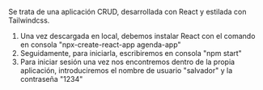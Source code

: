 Se trata de una aplicación CRUD, desarrollada con React y estilada con Tailwindcss.
1. Una vez descargada en local, debemos instalar React con el comando en consola "npx-create-react-app agenda-app"
2. Seguidamente, para iniciarla, escribiremos en consola "npm start"
3. Para iniciar sesión una vez nos encontremos dentro de la propia aplicación, introduciremos el nombre de usuario "salvador" y la contraseña "1234"
